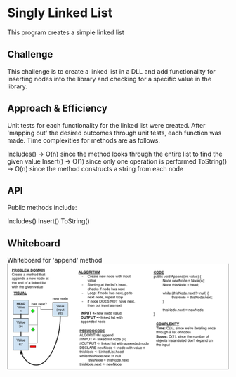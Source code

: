 # Singly Linked List
This program creates a simple linked list

## Challenge
This challenge is to create a linked list in a DLL and add functionality for inserting nodes into the library and checking for a specific value in the library.

## Approach & Efficiency
Unit tests for each functionality for the linked list were created. After 'mapping out' the desired outcomes through unit tests, each function was made. Time complexities for methods are as follows.

Includes() -> O(n) since the method looks through the entire list to find the given value
Insert() -> O(1) since only one operation is performed
ToString() -> O(n) since the method constructs a string from each node

## API
Public methods include:

Includes()
Insert()
ToString()

## Whiteboard
Whiteboard for 'append' method
![](../../assets/WB-ll-insertions.png)